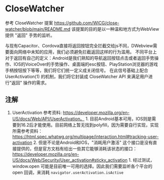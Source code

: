 # CloseWatcher

参考 CloseWatcher 提案 https://github.com/WICG/close-watcher/blob/main/README.md
该提案的目的是以一种温和地方式为WebView提供 "返回" 手势的监听。

与现有Capacitor、Cordova直接将返回按钮完全拦截交给js不同，DWebview需要面向网络中未知的应用，我们必须避免拦截返回这样的行为滥用。
不同平台上对于返回有自己的定义：Android是我们熟知的导航返回按钮点击或者返回手势操作、IOS的VoiceOver的手势操作、桌面端的esc按钮、PlayStation浏览器的游戏手柄按钮按下等等，我们将它们统一定义成关闭信号。
在此信号基础上配合 UserActivation(1) 的机制，我们将它封装成 CloseWatcher API 来满足用户进行"返回"
操作的需求。

[//]: # (但目前，我们只实现 CloseWatcher 的 create 与 onClose，暂时不实现 onCancel。)

## 注解

1. UserActivation 参考资料: https://developer.mozilla.org/en-US/docs/Web/API/UserActivation。
    1.
   目前Android基本可用，IOS则是需要到16.2后才能使用。目前网络上暂无找到polyfill，因为需要自行实现，实现所需参考资料：https://html.spec.whatwg.org/multipage/interaction.html#tracking-user-activation
    2. 但是不论是Android和IOS，"消耗用户激活"
       这个接口是没有直接提供的，但是官方文档有给出一些其它能够消耗该状态的接口：https://developer.mozilla.org/en-US/docs/Web/Security/User_activation#sticky_activation
        1. 经过测试，window.open 可能是目前唯一可用的选择。因此我们需要监听各个平台的 open
           回调，来消耗 `navigator.userActivation.isActive`

